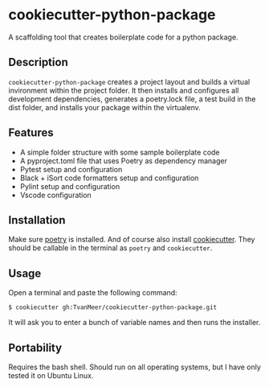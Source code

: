 # cookiecutter-python-package

A scaffolding tool that creates boilerplate code for a python package.

## Description

`cookiecutter-python-package` creates a project layout and builds a virtual invironment within the project folder. It then installs and configures all development dependencies, generates a poetry.lock file, a test build in the dist folder, and installs your package within the virtualenv.


## Features

- A simple folder structure with some sample boilerplate code
- A pyproject.toml file that uses Poetry as dependency manager
- Pytest setup and configuration
- Black + iSort code formatters setup and configuration
- Pylint setup and configuration
- Vscode configuration

## Installation

Make sure [poetry](https://https://python-poetry.org/docs/#installation) is installed.
And of course also install [cookiecutter](https://cookiecutter.readthedocs.io/en/1.7.2/installation.html). They should be callable in the terminal as `poetry` and `cookiecutter`.


## Usage

Open a terminal and paste the following command:

```
$ cookiecutter gh:TvanMeer/cookiecutter-python-package.git
```
It will ask you to enter a bunch of variable names and then runs the installer.


## Portability

Requires the bash shell. Should run on all operating systems, but I have only tested it on Ubuntu Linux.
